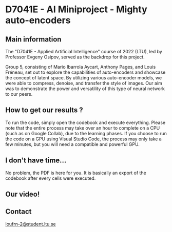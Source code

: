 # D7041E - AI Miniproject - Mighty auto-encoders

## Main information

The "D7041E - Applied Artificial Intelligence" course of 2022 (LTU), led by Professor Evgeny Osipov, served as the backdrop for this project.

Group 5, consisting of Mario Ibarrola Aycart, Anthony Pages, and Louis Fréneau, set out to explore the capabilities of auto-encoders and showcase the concept of latent space. By utilizing various auto-encoder models, we were able to compress, denoise, and transfer the style of images. Our aim was to demonstrate the power and versatility of this type of neural network to our peers.

## How to get our results ?

To run the code, simply open the codebook and execute everything. Please note that the entire process may take over an hour to complete on a CPU (such as on Google Collab), due to the learning phases. If you choose to run the code on a GPU using Visual Studio Code, the process may only take a few minutes, but you will need a compatible and powerful GPU.

## I don't have time...

No problem, the PDF is here for you. It is basically an export of the codebook after every cells were executed.
 
## Our video!

## Contact

loufrn-2@student.ltu.se
